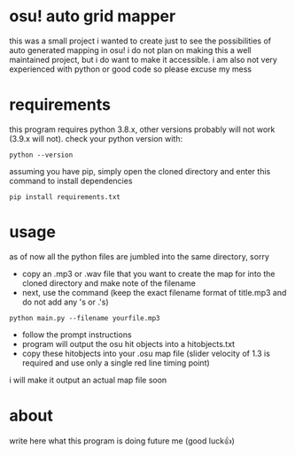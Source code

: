 # osu! auto grid mapper
this was a small project i wanted to create just to see the possibilities of auto generated mapping in osu!
i do not plan on making this a well maintained project, but i do want to make it accessible.
i am also not very experienced with python or good code so please excuse my mess

# requirements
this program requires python 3.8.x, other versions probably will not work (3.9.x will not). check your python version with:
```
python --version
```

assuming you have pip, simply open the cloned directory and enter this command to install dependencies
```
pip install requirements.txt
```

# usage
as of now all the python files are jumbled into the same directory, sorry
- copy an .mp3 or .wav file that you want to create the map for into the cloned directory and make note of the filename
- next, use the command (keep the exact filename format of title.mp3 and do not add any \'s or .'s)
```
python main.py --filename yourfile.mp3
```
- follow the prompt instructions
- program will output the osu hit objects into a hitobjects.txt
- copy these hitobjects into your .osu map file (slider velocity of 1.3 is required and use only a single red line timing point)

i will make it output an actual map file soon

# about
write here what this program is doing future me (good luck👍)

